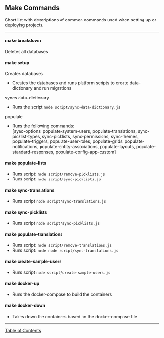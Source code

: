 ## Make Commands

Short list with descriptions of common commands used when setting up or deploying projects.
***

#### make breakdown
Deletes all databases

#### make setup
Creates databases
- Creates the databases and runs platform scripts to create data-dictionary and run migrations

syncs data-dictionary
- Runs the script `node script/sync-data-dictionary.js`

populate
- Runs the following commands:\
[sync-options,	populate-system-users, populate-translations, sync-picklist-types, sync-picklists, sync-permissions, sync-themes, populate-triggers, populate-user-roles, populate-grids, populate-notifications, populate-entity-associations, populate-layouts, populate-standard-responses, populate-config-app-custom]

#### make populate-lists
- Runs script: `node script/remove-picklists.js`
- Runs script: `node script/sync-picklists.js`

#### make sync-translations
- Runs script `node script/sync-translations.js`

#### make sync-picklists
- Runs script `node script/sync-picklists.js`

#### make populate-translations
- Runs script: `node script/remove-translations.js`
- Runs script: `node node script/sync-translations.js`

#### make create-sample-users
- Runs script `node script/create-sample-users.js`

#### make docker-up
- Runs the docker-compose to build the containers

#### make docker-down
- Takes down the containers based on the docker-compose file

***
[Table of Contents](../README.md)